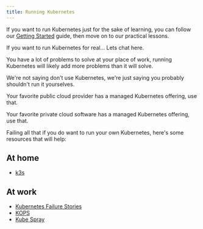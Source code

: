 ```yaml
---
title: Running Kubernetes
---
```


If you want to run Kubernetes just for the sake of learning, you can follow our [Getting Started](/getting-started) guide, then move on to our practical lessons.

If you want to run Kubernetes for real... Lets chat here.

You have a lot of problems to solve at your place of work, running Kubernetes will likely add more problems than it will solve.

We're not saying don't use Kubernetes, we're just saying you probably shouldn't run it yourselves.

Your favorite public cloud provider has a managed Kubernetes offering, use that.

Your favorite private cloud software has a managed Kubernetes offering, use that.

Failing all that if you do want to run your own Kubernetes, here's some resources that will help:

## At home

* [k3s](https://k3s.io/)

## At work

* [Kubernetes Failure Stories](https://k8s.af/)
* [KOPS](https://github.com/kubernetes/kops)
* [Kube Spray](https://github.com/kubernetes-sigs/kubespray)